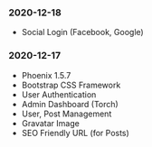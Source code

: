 ### 2020-12-18

* Social Login (Facebook, Google)

### 2020-12-17

* Phoenix 1.5.7
* Bootstrap CSS Framework
* User Authentication
* Admin Dashboard (Torch)
* User, Post Management
* Gravatar Image
* SEO Friendly URL (for Posts)